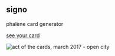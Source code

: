 ## signo

phalène card generator

[see your card](http://amereida.github.io/signo)

![act of the cards, march 2017 - open city](assets/acto.jpg)

